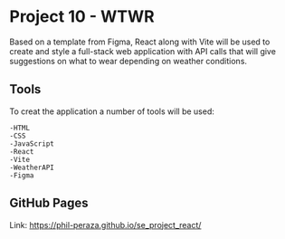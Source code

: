 # Project 10 - WTWR
Based on a template from Figma, React along with Vite will be used to create and style a full-stack web application with API calls that will give suggestions on what to wear depending on weather conditions.

## Tools
To creat the application a number of tools will be used:
```
-HTML
-CSS
-JavaScript
-React
-Vite
-WeatherAPI
-Figma
```

## GitHub Pages
Link:  https://phil-peraza.github.io/se_project_react/